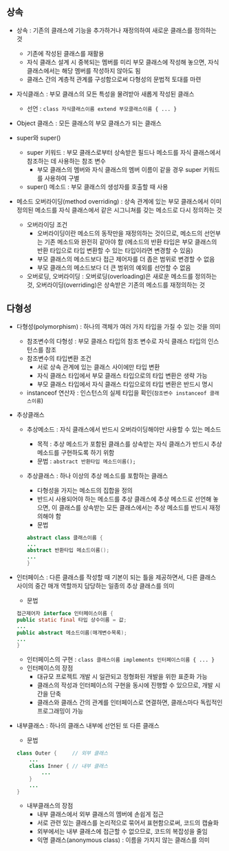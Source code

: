 ## 상속
* 상속 : 기존의 클래스에 기능을 추가하거나 재정의하여 새로운 클래스를 정의하는 것
    * 기존에 작성된 클래스를 재활용
    * 자식 클래스 설계 시 중복되는 멤버를 미리 부모 클래스에 작성해 놓으면, 자식 클래스에서는 해당 멤버를 작성하지 않아도 됨
    * 클래스 간의 계층적 관계를 구성함으로써 다형성의 문법적 토대를 마련
    
* 자식클래스 : 부모 클래스의 모든 특성을 물려받아 새롭게 작성된 클래스
    * 선언 : `class 자식클래스이름 extend 부모클래스이름 { ... }`
    
* Object 클래스 : 모든 클래스의 부모 클래스가 되는 클래스

* super와 super()
    * super 키워드 : 부모 클래스로부터 상속받은 필드나 메소드를 자식 클래스에서 참조하는 데 사용하는 참조 변수
        * 부모 클래스의 멤버와 자식 클래스의 멤버 이름이 같을 경우 super 키워드를 사용하여 구별
    * super() 메소드 : 부모 클래스의 생성자를 호출할 때 사용
    
* 메소드 오버라이딩(method overriding) : 상속 관계에 있는 부모 클래스에서 이미 정의된 메소드를 자식 클래스에서 같은 시그니쳐를 갖는 메소드로 다시 정의하는 것
    * 오버라이딩 조건
        * 오버라이딩이란 메소드의 동작만을 재정의하는 것이므로, 메소드의 선언부는 기존 메소드와 완전히 같아야 함
          (메소드의 반환 타입은 부모 클래스의 반환 타입으로 타입 변환할 수 있는 타입이라면 변경할 수 있음)
        * 부모 클래스의 메소드보다 접근 제어자를 더 좁은 범위로 변경할 수 없음
        * 부모 클래스의 메소드보다 더 큰 범위의 예외를 선언할 수 없음
    * 오버로딩, 오버라이딩 : 오버로딩(overloading)은 새로운 메소드를 정의하는 것, 오버라이딩(overriding)은 상속받은 기존의 메소드를 재정의하는 것
    
## 다형성
* 다형성(polymorphism) : 하나의 객체가 여러 가지 타입을 가질 수 있는 것을 의미
    * 참조변수의 다형성 : 부모 클래스 타입의 참조 변수로 자식 클래스 타입의 인스턴스를 참조
    * 참조변수의 타입변환 조건
        * 서로 상속 관계에 있는 클래스 사이에만 타입 변환
        * 자식 클래스 타입에서 부모 클래스 타입으로의 타입 변환은 생략 가능
        * 부모 클래스 타입에서 자식 클래스 타입으로의 타입 변환은 반드시 명시
    * instanceof 연산자 : 인스턴스의 실제 타입을 확인(`참조변수 instanceof 클래스이름`)
    
* 추상클래스
    * 추상메소드 : 자식 클래스에서 반드시 오버라이딩해야만 사용할 수 있는 메소드
        * 목적 : 추상 메소드가 포함된 클래스를 상속받는 자식 클래스가 반드시 추상 메소드를 구현하도록 하기 위함
        * 문법 : `abstract 반환타입 메소드이름();`
        
    * 추상클래스 : 하나 이상의 추상 메소드를 포함하는 클래스
        * 다형성을 가지는 메소드의 집합을 정의
        * 반드시 사용되어야 하는 메소드를 추상 클래스에 추상 메소드로 선언해 놓으면, 이 클래스를 상속받는 모든 클래스에서는 추상 메소드를 반드시 재정의해야 함
        * 문법
        ```java
        abstract class 클래스이름 {
        ...
        abstract 반환타입 메소드이름();
        ...
        }
        ```
  
* 인터페이스 : 다른 클래스를 작성할 때 기본이 되는 틀을 제공하면서, 다른 클래스 사이의 중간 매개 역할까지 담당하는 일종의 추상 클래스를 의미
    * 문법
    ```java
    접근제어자 interface 인터페이스이름 {
    public static final 타입 상수이름 = 값;
    ...
    public abstract 메소드이름(매개변수목록);
    ...
    }
    ```
    * 인터페이스의 구현 : `class 클래스이름 implements 인터페이스이름 { ... }`
    * 인터페이스의 장점
        * 대규모 프로젝트 개발 시 일관되고 정형화된 개발을 위한 표준화 가능
        * 클래스의 작성과 인터페이스의 구현을 동시에 진행할 수 있으므로, 개발 시간을 단축
        * 클래스와 클래스 간의 관계를 인터페이스로 연결하면, 클래스마다 독립적인 프로그래밍이 가능
    
* 내부클래스 : 하나의 클래스 내부에 선언된 또 다른 클래스
    * 문법
    ```java
    class Outer {     // 외부 클래스
        ...
        class Inner { // 내부 클래스
            ...
        }
        ...
    }
    ```
    * 내부클래스의 장점
        * 내부 클래스에서 외부 클래스의 멤버에 손쉽게 접근
        * 서로 관련 있는 클래스를 논리적으로 묶어서 표현함으로써, 코드의 캡슐화
        * 외부에서는 내부 클래스에 접근할 수 없으므로, 코드의 복잡성을 줄임
        * 익명 클래스(anonymous class) : 이름을 가지지 않는 클래스를 의미
    